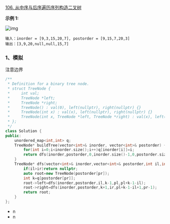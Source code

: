 [106. 从中序与后序遍历序列构造二叉树](https://leetcode.cn/problems/construct-binary-tree-from-inorder-and-postorder-traversal/)

**示例 1:**

![img](https://assets.leetcode.com/uploads/2021/02/19/tree.jpg)

```
输入：inorder = [9,3,15,20,7], postorder = [9,15,7,20,3]
输出：[3,9,20,null,null,15,7]
```



### 1、模拟

注意边界

```cpp
/**
 * Definition for a binary tree node.
 * struct TreeNode {
 *     int val;
 *     TreeNode *left;
 *     TreeNode *right;
 *     TreeNode() : val(0), left(nullptr), right(nullptr) {}
 *     TreeNode(int x) : val(x), left(nullptr), right(nullptr) {}
 *     TreeNode(int x, TreeNode *left, TreeNode *right) : val(x), left(left), right(right) {}
 * };
 */
class Solution {
public:
    unordered_map<int,int> q;
    TreeNode* buildTree(vector<int>& inorder, vector<int>& postorder) {
        for(int i=0;i<inorder.size();i++)q[inorder[i]]=i;
        return dfs(inorder,postorder,0,inorder.size()-1,0,postorder.size()-1);
    }
    TreeNode* dfs(vector<int>& inorder,vector<int>& postorder,int il,int ir,int pl,int pr){
        if(il>ir)return nullptr;
        auto root=new TreeNode(postorder[pr]);
        int k=q[postorder[pr]];
        root->left=dfs(inorder,postorder,il,k-1,pl,pl+k-1-il);
        root->right=dfs(inorder,postorder,k+1,ir,pl+k-1-il+1,pr-1);
        return root;
    }
};
```

- n
- n